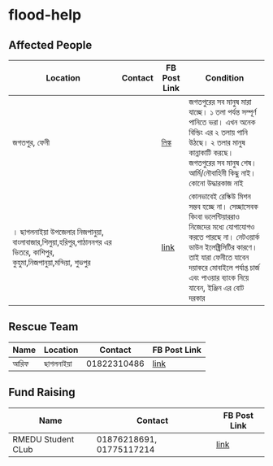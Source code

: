 # flood-help

## Affected People
| Location | Contact | FB Post Link | Condition |
|----------|---------|--------------|-----------|
| জগতপুর, ফেনী |     | [লিঙ্ক](https://www.facebook.com/share/p/T4wijvZv7XQ2BsHd/) | জগতপুরের সব মানুষ মারা যাচ্ছে। ১ তলা পর্যন্ত সম্পূর্ণ পানিতে ভরা। এখন অনেক বিল্ডিং এর ২ তলায় পানি উঠছে। ২ তলার মানুষ কান্নাকাটি করছে। জগতপুরের সব মানুষ শেষ। আর্মি/নৌবাহিনী কিছু নাই। কোনো উদ্ধারকাজ নাই |
। ছাগলনাইয়া উপজেলার নিজপানুয়া, বাংলাবাজার,শিলুয়া,হরিপুর,পাঠাননগর এর ভিতরে, কাশিপুর, কুহুমা,নিজপানুয়া,মন্দিয়া, শুভপুর | | [link](https://www.facebook.com/share/p/LcwuYbZiy51S4Dkn/) | কোনভাবেই রেস্কিউ মিশন সম্ভব হচ্ছে না। সেচ্ছাসেবক কিংবা ভলেন্টিয়াররাও নিজেদের মধ্যে যোগাযোগও করতে পারছে না। নেটওয়ার্ক ডাউন ইলেক্ট্রিসিটির কারণে। তাই যারা ফেনীতে যাবেন দয়াকরে মোবাইলে পর্যাপ্ত চার্জ এবং পাওয়ার ব্যাংক নিয়ে যাবেন, ইঞ্জিন এর বোট দরকার |

## Rescue Team
| Name | Location | Contact | FB Post Link |
|------|----------|---------|--------------|
|আরিফ | ছাগলনাইয়া | 01822310486 | [link](https://www.facebook.com/awaabin.abdin/posts/pfbid02PXM3ycj7eYyA8q4J9Qh8NQvUbNycJNqbTzzbdXapoLn99RFYi7WKf4eb1wD1zCppl)|

## Fund Raising
| Name | Contact | FB Post Link |
|------|---------|--------------|
| RMEDU Student CLub | 01876218691, 01775117214 | [link](https://www.facebook.com/rmedusc/posts/pfbid02GR5VtYbu3qpdxXPBJcNTLeT8TyezeXXtanLqGwcJrkCT9ZyNJycDmifY32XbqD6Jl)|